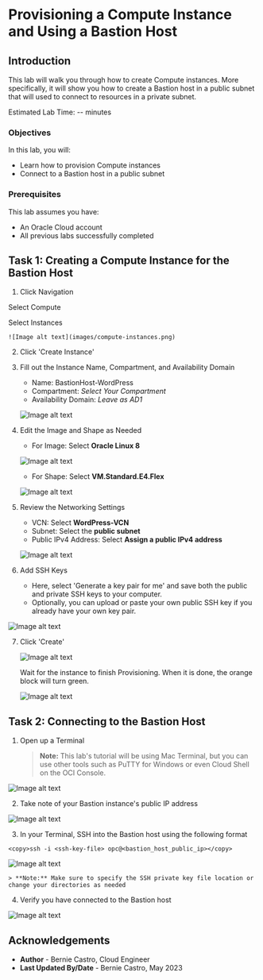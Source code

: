# Provisioning a Compute Instance and Using a Bastion Host

## Introduction

This lab will walk you through how to create Compute instances. More specifically, it will show you how to create a Bastion host in a public subnet that will used to connect to resources in a private subnet.

Estimated Lab Time: -- minutes

### Objectives

In this lab, you will:
* Learn how to provision Compute instances
* Connect to a Bastion host in a public subnet

### Prerequisites

This lab assumes you have:
* An Oracle Cloud account
* All previous labs successfully completed

## Task 1: Creating a Compute Instance for the Bastion Host

1. Click Navigation



  Select Compute



  Select Instances

	![Image alt text](images/compute-instances.png)

2. Click 'Create Instance'

3. Fill out the Instance Name, Compartment, and Availability Domain
    - Name: BastionHost-WordPress
    - Compartment: *Select Your Compartment*
    - Availability Domain: *Leave as AD1*

   ![Image alt text](images/compute-name-ad.png)

4. Edit the Image and Shape as Needed
    - For Image: Select **Oracle Linux 8**

    ![Image alt text](images/compute-image-shape.png)



    - For Shape: Select **VM.Standard.E4.Flex**

    ![Image alt text](images/compute-pick-shape.png)

5. Review the Networking Settings
    - VCN: Select **WordPress-VCN**
    - Subnet: Select the **public subnet**
    - Public IPv4 Address: Select **Assign a public IPv4 address**

    ![Image alt text](images/compute-networking.png)

6. Add SSH Keys
   - Here, select 'Generate a key pair for me' and save both the public and private SSH keys to your computer.
   - Optionally, you can upload or paste your own public SSH key if you already have your own key pair.

  ![Image alt text](images/compute-ssh.png)

7. Click 'Create'

    ![Image alt text](images/compute-provisioning.png)



    Wait for the instance to finish Provisioning. When it is done, the orange block will turn green.

    ![Image alt text](images/compute-running.png)



## Task 2: Connecting to the Bastion Host

1. Open up a Terminal
    > **Note:** This lab's tutorial will be using Mac Terminal, but you can use other tools such as PuTTY for Windows or even Cloud Shell on the OCI Console.



  ![Image alt text](images/sample1.png)

2. Take note of your Bastion instance's public IP address

  ![Image alt text](images/compute-public-ip.png)

3. In your Terminal, SSH into the Bastion host using the following format

  ```
  <copy>ssh -i <ssh-key-file> opc@<bastion_host_public_ip></copy>
  ```

  ![Image alt text](images/sample1.png)

    > **Note:** Make sure to specify the SSH private key file location or change your directories as needed

4. Verify you have connected to the Bastion host

  ![Image alt text](images/sample1.png)

## Acknowledgements
* **Author** - Bernie Castro, Cloud Engineer
* **Last Updated By/Date** - Bernie Castro, May 2023
